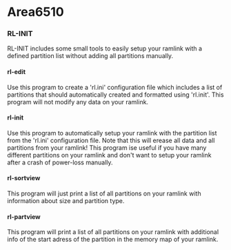 # Area6510

### RL-INIT
RL-INIT includes some small tools to easily setup your ramlink with a defined partition list without adding all partitions manually.

#### rl-edit
Use this program to create a 'rl.ini' configuration file which includes a list of partitions that should automatically created and formatted using 'rl.init'.
This program will not modify any data on your ramlink.

#### rl-init
Use this program to automatically setup your ramlink with the partition list from the 'rl.ini' configuration file. Note that this will erease all data and all partitions from your ramlink!
This program ise useful if you have many different partitions on your ramlink and don't want to setup your ramlink after a crash of power-loss manually.

#### rl-sortview
This program will just print a list of all partitions on your ramlink with information about size and partition type.

#### rl-partview
This program will print a list of all partitions on your ramlink with additional info of the start adress of the partition in the memory map of your ramlink.
